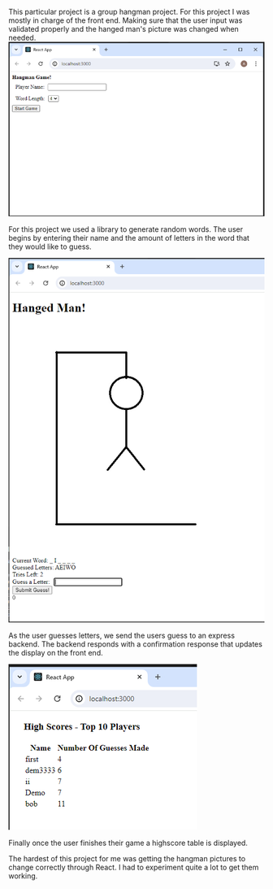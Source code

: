 This particular project is a group hangman project. For this project I was mostly in charge of the front end. Making sure that the user input was validated properly and the hanged man's picture was changed when needed.
![Hangman Start Screen](StartGame.PNG)

For this project we used a library to generate random words. The user begins by entering their name and the amount of letters in the word that they would like to guess.

![Hangman game in progress Screen](GameInProgress.PNG)

As the user guesses letters, we send the users guess to an express backend. The backend responds with a confirmation response that updates the display on the front end.

![Hangman highscores table screen](HighScoresTable.PNG)

Finally once the user finishes their game a highscore table is displayed.

The hardest of this project for me was getting the hangman pictures to change correctly through React. I had to experiment quite a lot to get them working.
